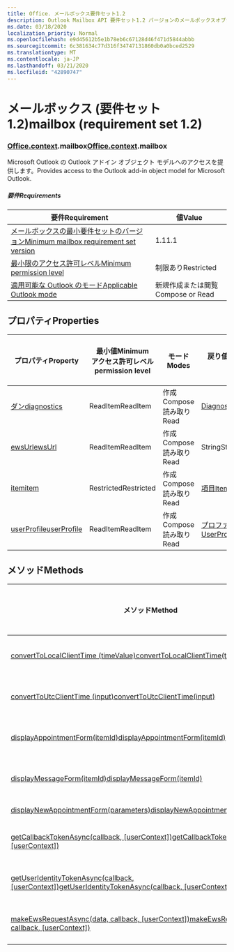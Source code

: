 ```yaml
---
title: Office. メールボックス要件セット1.2
description: Outlook Mailbox API 要件セット1.2 バージョンのメールボックスオブジェクトモデル。
ms.date: 03/18/2020
localization_priority: Normal
ms.openlocfilehash: e9d45612b5e1b78eb6c67128d46f471d5844abbb
ms.sourcegitcommit: 6c381634c77d316f34747131860db0a0bced2529
ms.translationtype: MT
ms.contentlocale: ja-JP
ms.lasthandoff: 03/21/2020
ms.locfileid: "42890747"
---
```

# <a name="mailbox-requirement-set-12"></a><span data-ttu-id="e8d75-103">メールボックス (要件セット 1.2)</span><span class="sxs-lookup"><span data-stu-id="e8d75-103">mailbox (requirement set 1.2)</span></span>

### <a name="officecontextmailbox"></a><span data-ttu-id="e8d75-104">[Office](office.md)[.context](office.context.md).mailbox</span><span class="sxs-lookup"><span data-stu-id="e8d75-104">[Office](office.md)[.context](office.context.md).mailbox</span></span>

<span data-ttu-id="e8d75-105">Microsoft Outlook の Outlook アドイン オブジェクト モデルへのアクセスを提供します。</span><span class="sxs-lookup"><span data-stu-id="e8d75-105">Provides access to the Outlook add-in object model for Microsoft Outlook.</span></span>

##### <a name="requirements"></a><span data-ttu-id="e8d75-106">要件</span><span class="sxs-lookup"><span data-stu-id="e8d75-106">Requirements</span></span>

|<span data-ttu-id="e8d75-107">要件</span><span class="sxs-lookup"><span data-stu-id="e8d75-107">Requirement</span></span>| <span data-ttu-id="e8d75-108">値</span><span class="sxs-lookup"><span data-stu-id="e8d75-108">Value</span></span>|
|---|---|
|[<span data-ttu-id="e8d75-109">メールボックスの最小要件セットのバージョン</span><span class="sxs-lookup"><span data-stu-id="e8d75-109">Minimum mailbox requirement set version</span></span>](../../requirement-sets/outlook-api-requirement-sets.md)| <span data-ttu-id="e8d75-110">1.1</span><span class="sxs-lookup"><span data-stu-id="e8d75-110">1.1</span></span>|
|[<span data-ttu-id="e8d75-111">最小限のアクセス許可レベル</span><span class="sxs-lookup"><span data-stu-id="e8d75-111">Minimum permission level</span></span>](../../../outlook/understanding-outlook-add-in-permissions.md)| <span data-ttu-id="e8d75-112">制限あり</span><span class="sxs-lookup"><span data-stu-id="e8d75-112">Restricted</span></span>|
|[<span data-ttu-id="e8d75-113">適用可能な Outlook のモード</span><span class="sxs-lookup"><span data-stu-id="e8d75-113">Applicable Outlook mode</span></span>](../../../outlook/outlook-add-ins-overview.md#extension-points)| <span data-ttu-id="e8d75-114">新規作成または閲覧</span><span class="sxs-lookup"><span data-stu-id="e8d75-114">Compose or Read</span></span>|

## <a name="properties"></a><span data-ttu-id="e8d75-115">プロパティ</span><span class="sxs-lookup"><span data-stu-id="e8d75-115">Properties</span></span>

| <span data-ttu-id="e8d75-116">プロパティ</span><span class="sxs-lookup"><span data-stu-id="e8d75-116">Property</span></span> | <span data-ttu-id="e8d75-117">最小値</span><span class="sxs-lookup"><span data-stu-id="e8d75-117">Minimum</span></span><br><span data-ttu-id="e8d75-118">アクセス許可レベル</span><span class="sxs-lookup"><span data-stu-id="e8d75-118">permission level</span></span> | <span data-ttu-id="e8d75-119">モード</span><span class="sxs-lookup"><span data-stu-id="e8d75-119">Modes</span></span> | <span data-ttu-id="e8d75-120">戻り値の種類</span><span class="sxs-lookup"><span data-stu-id="e8d75-120">Return type</span></span> | <span data-ttu-id="e8d75-121">最小値</span><span class="sxs-lookup"><span data-stu-id="e8d75-121">Minimum</span></span><br><span data-ttu-id="e8d75-122">要件セット</span><span class="sxs-lookup"><span data-stu-id="e8d75-122">requirement set</span></span> |
|---|---|---|---|:---:|
| [<span data-ttu-id="e8d75-123">ダン</span><span class="sxs-lookup"><span data-stu-id="e8d75-123">diagnostics</span></span>](/javascript/api/outlook/office.mailbox?view=outlook-js-1.2#diagnostics) | <span data-ttu-id="e8d75-124">ReadItem</span><span class="sxs-lookup"><span data-stu-id="e8d75-124">ReadItem</span></span> | <span data-ttu-id="e8d75-125">作成</span><span class="sxs-lookup"><span data-stu-id="e8d75-125">Compose</span></span><br><span data-ttu-id="e8d75-126">読み取り</span><span class="sxs-lookup"><span data-stu-id="e8d75-126">Read</span></span> | [<span data-ttu-id="e8d75-127">Diagnostics</span><span class="sxs-lookup"><span data-stu-id="e8d75-127">Diagnostics</span></span>](/javascript/api/outlook/office.diagnostics?view=outlook-js-1.2) | [<span data-ttu-id="e8d75-128">1.1</span><span class="sxs-lookup"><span data-stu-id="e8d75-128">1.1</span></span>](../requirement-set-1.1/outlook-requirement-set-1.1.md) |
| [<span data-ttu-id="e8d75-129">ewsUrl</span><span class="sxs-lookup"><span data-stu-id="e8d75-129">ewsUrl</span></span>](/javascript/api/outlook/office.mailbox?view=outlook-js-1.2#ewsurl) | <span data-ttu-id="e8d75-130">ReadItem</span><span class="sxs-lookup"><span data-stu-id="e8d75-130">ReadItem</span></span> | <span data-ttu-id="e8d75-131">作成</span><span class="sxs-lookup"><span data-stu-id="e8d75-131">Compose</span></span><br><span data-ttu-id="e8d75-132">読み取り</span><span class="sxs-lookup"><span data-stu-id="e8d75-132">Read</span></span> | <span data-ttu-id="e8d75-133">String</span><span class="sxs-lookup"><span data-stu-id="e8d75-133">String</span></span> | [<span data-ttu-id="e8d75-134">1.1</span><span class="sxs-lookup"><span data-stu-id="e8d75-134">1.1</span></span>](../requirement-set-1.1/outlook-requirement-set-1.1.md) |
| [<span data-ttu-id="e8d75-135">item</span><span class="sxs-lookup"><span data-stu-id="e8d75-135">item</span></span>](office.context.mailbox.item.md) | <span data-ttu-id="e8d75-136">Restricted</span><span class="sxs-lookup"><span data-stu-id="e8d75-136">Restricted</span></span> | <span data-ttu-id="e8d75-137">作成</span><span class="sxs-lookup"><span data-stu-id="e8d75-137">Compose</span></span><br><span data-ttu-id="e8d75-138">読み取り</span><span class="sxs-lookup"><span data-stu-id="e8d75-138">Read</span></span> | [<span data-ttu-id="e8d75-139">項目</span><span class="sxs-lookup"><span data-stu-id="e8d75-139">Item</span></span>](/javascript/api/outlook/office.item?view=outlook-js-1.2) | [<span data-ttu-id="e8d75-140">1.1</span><span class="sxs-lookup"><span data-stu-id="e8d75-140">1.1</span></span>](../requirement-set-1.1/outlook-requirement-set-1.1.md) |
| [<span data-ttu-id="e8d75-141">userProfile</span><span class="sxs-lookup"><span data-stu-id="e8d75-141">userProfile</span></span>](/javascript/api/outlook/office.mailbox?view=outlook-js-1.2#userprofile) | <span data-ttu-id="e8d75-142">ReadItem</span><span class="sxs-lookup"><span data-stu-id="e8d75-142">ReadItem</span></span> | <span data-ttu-id="e8d75-143">作成</span><span class="sxs-lookup"><span data-stu-id="e8d75-143">Compose</span></span><br><span data-ttu-id="e8d75-144">読み取り</span><span class="sxs-lookup"><span data-stu-id="e8d75-144">Read</span></span> | [<span data-ttu-id="e8d75-145">プロファイル</span><span class="sxs-lookup"><span data-stu-id="e8d75-145">UserProfile</span></span>](/javascript/api/outlook/office.userprofile?view=outlook-js-1.2) | [<span data-ttu-id="e8d75-146">1.1</span><span class="sxs-lookup"><span data-stu-id="e8d75-146">1.1</span></span>](../requirement-set-1.1/outlook-requirement-set-1.1.md) |

## <a name="methods"></a><span data-ttu-id="e8d75-147">メソッド</span><span class="sxs-lookup"><span data-stu-id="e8d75-147">Methods</span></span>

| <span data-ttu-id="e8d75-148">メソッド</span><span class="sxs-lookup"><span data-stu-id="e8d75-148">Method</span></span> | <span data-ttu-id="e8d75-149">最小値</span><span class="sxs-lookup"><span data-stu-id="e8d75-149">Minimum</span></span><br><span data-ttu-id="e8d75-150">アクセス許可レベル</span><span class="sxs-lookup"><span data-stu-id="e8d75-150">permission level</span></span> | <span data-ttu-id="e8d75-151">モード</span><span class="sxs-lookup"><span data-stu-id="e8d75-151">Modes</span></span> | <span data-ttu-id="e8d75-152">最小値</span><span class="sxs-lookup"><span data-stu-id="e8d75-152">Minimum</span></span><br><span data-ttu-id="e8d75-153">要件セット</span><span class="sxs-lookup"><span data-stu-id="e8d75-153">requirement set</span></span> |
|---|---|---|:---:|
| [<span data-ttu-id="e8d75-154">convertToLocalClientTime (timeValue)</span><span class="sxs-lookup"><span data-stu-id="e8d75-154">convertToLocalClientTime(timeValue)</span></span>](/javascript/api/outlook/office.mailbox?view=outlook-js-1.2#converttolocalclienttime-timevalue-) | <span data-ttu-id="e8d75-155">ReadItem</span><span class="sxs-lookup"><span data-stu-id="e8d75-155">ReadItem</span></span> | <span data-ttu-id="e8d75-156">作成</span><span class="sxs-lookup"><span data-stu-id="e8d75-156">Compose</span></span><br><span data-ttu-id="e8d75-157">読み取り</span><span class="sxs-lookup"><span data-stu-id="e8d75-157">Read</span></span> | [<span data-ttu-id="e8d75-158">1.1</span><span class="sxs-lookup"><span data-stu-id="e8d75-158">1.1</span></span>](../requirement-set-1.1/outlook-requirement-set-1.1.md) |
| [<span data-ttu-id="e8d75-159">convertToUtcClientTime (input)</span><span class="sxs-lookup"><span data-stu-id="e8d75-159">convertToUtcClientTime(input)</span></span>](/javascript/api/outlook/office.mailbox?view=outlook-js-1.2#converttoutcclienttime-input-) | <span data-ttu-id="e8d75-160">ReadItem</span><span class="sxs-lookup"><span data-stu-id="e8d75-160">ReadItem</span></span> | <span data-ttu-id="e8d75-161">作成</span><span class="sxs-lookup"><span data-stu-id="e8d75-161">Compose</span></span><br><span data-ttu-id="e8d75-162">読み取り</span><span class="sxs-lookup"><span data-stu-id="e8d75-162">Read</span></span> | [<span data-ttu-id="e8d75-163">1.1</span><span class="sxs-lookup"><span data-stu-id="e8d75-163">1.1</span></span>](../requirement-set-1.1/outlook-requirement-set-1.1.md) |
| [<span data-ttu-id="e8d75-164">displayAppointmentForm(itemId)</span><span class="sxs-lookup"><span data-stu-id="e8d75-164">displayAppointmentForm(itemId)</span></span>](/javascript/api/outlook/office.mailbox?view=outlook-js-1.2#displayappointmentform-itemid-) | <span data-ttu-id="e8d75-165">ReadItem</span><span class="sxs-lookup"><span data-stu-id="e8d75-165">ReadItem</span></span> | <span data-ttu-id="e8d75-166">作成</span><span class="sxs-lookup"><span data-stu-id="e8d75-166">Compose</span></span><br><span data-ttu-id="e8d75-167">読み取り</span><span class="sxs-lookup"><span data-stu-id="e8d75-167">Read</span></span> | [<span data-ttu-id="e8d75-168">1.1</span><span class="sxs-lookup"><span data-stu-id="e8d75-168">1.1</span></span>](../requirement-set-1.1/outlook-requirement-set-1.1.md) |
| [<span data-ttu-id="e8d75-169">displayMessageForm(itemId)</span><span class="sxs-lookup"><span data-stu-id="e8d75-169">displayMessageForm(itemId)</span></span>](/javascript/api/outlook/office.mailbox?view=outlook-js-1.2#displaymessageform-itemid-) | <span data-ttu-id="e8d75-170">ReadItem</span><span class="sxs-lookup"><span data-stu-id="e8d75-170">ReadItem</span></span> | <span data-ttu-id="e8d75-171">作成</span><span class="sxs-lookup"><span data-stu-id="e8d75-171">Compose</span></span><br><span data-ttu-id="e8d75-172">読み取り</span><span class="sxs-lookup"><span data-stu-id="e8d75-172">Read</span></span> | [<span data-ttu-id="e8d75-173">1.1</span><span class="sxs-lookup"><span data-stu-id="e8d75-173">1.1</span></span>](../requirement-set-1.1/outlook-requirement-set-1.1.md) |
| [<span data-ttu-id="e8d75-174">displayNewAppointmentForm(parameters)</span><span class="sxs-lookup"><span data-stu-id="e8d75-174">displayNewAppointmentForm(parameters)</span></span>](/javascript/api/outlook/office.mailbox?view=outlook-js-1.2#displaynewappointmentform-parameters-) | <span data-ttu-id="e8d75-175">ReadItem</span><span class="sxs-lookup"><span data-stu-id="e8d75-175">ReadItem</span></span> | <span data-ttu-id="e8d75-176">読み取り</span><span class="sxs-lookup"><span data-stu-id="e8d75-176">Read</span></span> | [<span data-ttu-id="e8d75-177">1.1</span><span class="sxs-lookup"><span data-stu-id="e8d75-177">1.1</span></span>](../requirement-set-1.1/outlook-requirement-set-1.1.md) |
| <span data-ttu-id="e8d75-178">[getCallbackTokenAsync(callback, [userContext])](/javascript/api/outlook/office.mailbox?view=outlook-js-1.2#getcallbacktokenasync-callback--usercontext-)</span><span class="sxs-lookup"><span data-stu-id="e8d75-178">[getCallbackTokenAsync(callback, [userContext])](/javascript/api/outlook/office.mailbox?view=outlook-js-1.2#getcallbacktokenasync-callback--usercontext-)</span></span> | <span data-ttu-id="e8d75-179">ReadItem</span><span class="sxs-lookup"><span data-stu-id="e8d75-179">ReadItem</span></span> | <span data-ttu-id="e8d75-180">作成</span><span class="sxs-lookup"><span data-stu-id="e8d75-180">Compose</span></span><br><span data-ttu-id="e8d75-181">読み取り</span><span class="sxs-lookup"><span data-stu-id="e8d75-181">Read</span></span> | [<span data-ttu-id="e8d75-182">1.3</span><span class="sxs-lookup"><span data-stu-id="e8d75-182">1.3</span></span>](../requirement-set-1.3/outlook-requirement-set-1.3.md)<br>[<span data-ttu-id="e8d75-183">1.1</span><span class="sxs-lookup"><span data-stu-id="e8d75-183">1.1</span></span>](../requirement-set-1.1/outlook-requirement-set-1.1.md) |
| <span data-ttu-id="e8d75-184">[getUserIdentityTokenAsync(callback, [userContext])](/javascript/api/outlook/office.mailbox?view=outlook-js-1.2#getuseridentitytokenasync-callback--usercontext-)</span><span class="sxs-lookup"><span data-stu-id="e8d75-184">[getUserIdentityTokenAsync(callback, [userContext])](/javascript/api/outlook/office.mailbox?view=outlook-js-1.2#getuseridentitytokenasync-callback--usercontext-)</span></span> | <span data-ttu-id="e8d75-185">ReadItem</span><span class="sxs-lookup"><span data-stu-id="e8d75-185">ReadItem</span></span> | <span data-ttu-id="e8d75-186">作成</span><span class="sxs-lookup"><span data-stu-id="e8d75-186">Compose</span></span><br><span data-ttu-id="e8d75-187">読み取り</span><span class="sxs-lookup"><span data-stu-id="e8d75-187">Read</span></span> | [<span data-ttu-id="e8d75-188">1.1</span><span class="sxs-lookup"><span data-stu-id="e8d75-188">1.1</span></span>](../requirement-set-1.1/outlook-requirement-set-1.1.md) |
| <span data-ttu-id="e8d75-189">[makeEwsRequestAsync(data, callback, [userContext])](/javascript/api/outlook/office.mailbox?view=outlook-js-1.2#makeewsrequestasync-data--callback--usercontext-)</span><span class="sxs-lookup"><span data-stu-id="e8d75-189">[makeEwsRequestAsync(data, callback, [userContext])](/javascript/api/outlook/office.mailbox?view=outlook-js-1.2#makeewsrequestasync-data--callback--usercontext-)</span></span> | <span data-ttu-id="e8d75-190">ReadWriteMailbox</span><span class="sxs-lookup"><span data-stu-id="e8d75-190">ReadWriteMailbox</span></span> | <span data-ttu-id="e8d75-191">作成</span><span class="sxs-lookup"><span data-stu-id="e8d75-191">Compose</span></span><br><span data-ttu-id="e8d75-192">読み取り</span><span class="sxs-lookup"><span data-stu-id="e8d75-192">Read</span></span> | [<span data-ttu-id="e8d75-193">1.1</span><span class="sxs-lookup"><span data-stu-id="e8d75-193">1.1</span></span>](../requirement-set-1.1/outlook-requirement-set-1.1.md) |
